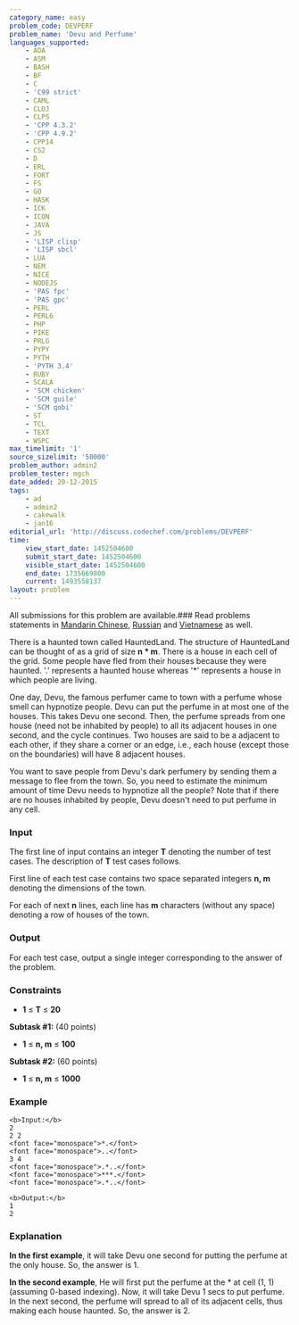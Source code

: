 ```yaml
---
category_name: easy
problem_code: DEVPERF
problem_name: 'Devu and Perfume'
languages_supported:
    - ADA
    - ASM
    - BASH
    - BF
    - C
    - 'C99 strict'
    - CAML
    - CLOJ
    - CLPS
    - 'CPP 4.3.2'
    - 'CPP 4.9.2'
    - CPP14
    - CS2
    - D
    - ERL
    - FORT
    - FS
    - GO
    - HASK
    - ICK
    - ICON
    - JAVA
    - JS
    - 'LISP clisp'
    - 'LISP sbcl'
    - LUA
    - NEM
    - NICE
    - NODEJS
    - 'PAS fpc'
    - 'PAS gpc'
    - PERL
    - PERL6
    - PHP
    - PIKE
    - PRLG
    - PYPY
    - PYTH
    - 'PYTH 3.4'
    - RUBY
    - SCALA
    - 'SCM chicken'
    - 'SCM guile'
    - 'SCM qobi'
    - ST
    - TCL
    - TEXT
    - WSPC
max_timelimit: '1'
source_sizelimit: '50000'
problem_author: admin2
problem_tester: mgch
date_added: 20-12-2015
tags:
    - ad
    - admin2
    - cakewalk
    - jan16
editorial_url: 'http://discuss.codechef.com/problems/DEVPERF'
time:
    view_start_date: 1452504600
    submit_start_date: 1452504600
    visible_start_date: 1452504600
    end_date: 1735669800
    current: 1493558137
layout: problem
---
```

All submissions for this problem are available.###  Read problems statements in [Mandarin Chinese](http://www.codechef.com/download/translated/JAN16/mandarin/DEVPERF.pdf), [Russian](http://www.codechef.com/download/translated/JAN16/russian/DEVPERF.pdf) and [Vietnamese](http://www.codechef.com/download/translated/JAN16/vietnamese/DEVPERF.pdf) as well.

There is a haunted town called HauntedLand. The structure of HauntedLand can be thought of as a grid of size **n \* m**. There is a house in each cell of the grid. Some people have fled from their houses because they were haunted. '.' represents a haunted house whereas '\*' represents a house in which people are living.

One day, Devu, the famous perfumer came to town with a perfume whose smell can hypnotize people. Devu can put the perfume in at most one of the houses. This takes Devu one second. Then, the perfume spreads from one house (need not be inhabited by people) to all its adjacent houses in one second, and the cycle continues. Two houses are said to be a adjacent to each other, if they share a corner or an edge, i.e., each house (except those on the boundaries) will have 8 adjacent houses.

You want to save people from Devu's dark perfumery by sending them a message to flee from the town. So, you need to estimate the minimum amount of time Devu needs to hypnotize all the people? Note that if there are no houses inhabited by people, Devu doesn't need to put perfume in any cell.

### Input

The first line of input contains an integer **T** denoting the number of test cases. The description of **T** test cases follows.

First line of each test case contains two space separated integers **n, m** denoting the dimensions of the town.

For each of next **n** lines, each line has **m** characters (without any space) denoting a row of houses of the town.

### Output

For each test case, output a single integer corresponding to the answer of the problem.

### Constraints

- **1** ≤ **T** ≤ **20**

**Subtask #1:** (40 points)

- **1** ≤ **n, m** ≤ **100**

**Subtask #2:** (60 points)

- **1** ≤ **n, m** ≤ **1000**

### Example

```
<b>Input:</b>
2
2 2
<font face="monospace">*.</font>
<font face="monospace">..</font>
3 4
<font face="monospace">.*..</font>
<font face="monospace">***.</font>
<font face="monospace">.*..</font>

<b>Output:</b>
1
2

```
### Explanation

**In the first example**, it will take Devu one second for putting the perfume at the only house. So, the answer is 1.

**In the second example**, He will first put the perfume at the \* at cell (1, 1) (assuming 0-based indexing).
Now, it will take Devu 1 secs to put perfume. In the next second, the perfume will spread to all of its adjacent cells, thus making each house haunted.
So, the answer is 2.